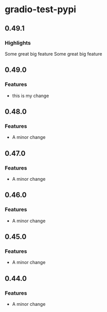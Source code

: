# gradio-test-pypi

## 0.49.1

### Highlights

Some great big feature
Some great big feature

## 0.49.0

### Features

- this is my change

## 0.48.0

### Features

- A minor change

## 0.47.0

### Features

- A minor change

## 0.46.0

### Features

- A minor change

## 0.45.0

### Features

- A minor change

## 0.44.0

### Features

- A minor change